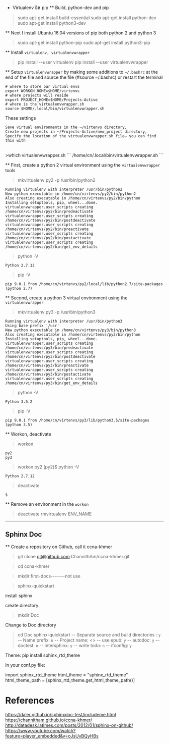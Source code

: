 * Virtualenv និង pip
** Build, python-dev and pip
>sudo apt-get install build-essential
>sudo apt-get install python-dev
>sudo apt-get install python3-dev

** Next I install Ubuntu 16.04 versions of pip both python 2 and python 3
>sudo apt-get install python-pip
>sudo apt-get install python3-pip

** Install `virtualenv, virtualenvwrapper`
>pip install --user virtualenv
>pip install --user virtualenvwrapper

** Setup `virtualenvwrapper` by making some additions to `~/.bashrc` at the end of the file and source the file (#source ~/.bashrc) or restart the terminal
```
# where to store our virtual envs
export WORKON_HOME=$HOME/virtenvs
# where projects will reside
export PROJECT_HOME=$HOME/Projects-Active
# where is the virtualenvwrapper.sh
source $HOME/.local/bin/virtualenvwrapper.sh
```
These settings

    Save virtual environments in the ~/virtenvs directory,
    Create new projects in ~/Projects-Active/new_project directory,
    Specify the location of the virtualenvwrapper.sh file– you can find this with
</br>
>which virtualenvwrapper.sh
```
/home/cn/.local/bin/virtualenvwrapper.sh
```

** First, create a python 2 virtual environment using the `virtualenvwrapper` tools
>mkvirtualenv py2 -p /usr/bin/python2
```
Running virtualenv with interpreter /usr/bin/python2
New python executable in /home/cn/virtenvs/py2/bin/python2
Also creating executable in /home/cn/virtenvs/py2/bin/python
Installing setuptools, pip, wheel...done.
virtualenvwrapper.user_scripts creating /home/cn/virtenvs/py2/bin/predeactivate
virtualenvwrapper.user_scripts creating /home/cn/virtenvs/py2/bin/postdeactivate
virtualenvwrapper.user_scripts creating /home/cn/virtenvs/py2/bin/preactivate
virtualenvwrapper.user_scripts creating /home/cn/virtenvs/py2/bin/postactivate
virtualenvwrapper.user_scripts creating /home/cn/virtenvs/py2/bin/get_env_details
```

> python -V
```
Python 2.7.12
```
>pip -V
```
pip 9.0.1 from /home/cn/virtenvs/py2/local/lib/python2.7/site-packages (python 2.7)
```

** Second, create a python 3 virtual environment using the `virtualenvwrapper`
>mkvirtualenv py3 -p /usr/bin/python3
```
Running virtualenv with interpreter /usr/bin/python3
Using base prefix '/usr'
New python executable in /home/cn/virtenvs/py3/bin/python3
Also creating executable in /home/cn/virtenvs/py3/bin/python
Installing setuptools, pip, wheel...done.
virtualenvwrapper.user_scripts creating /home/cn/virtenvs/py3/bin/predeactivate
virtualenvwrapper.user_scripts creating /home/cn/virtenvs/py3/bin/postdeactivate
virtualenvwrapper.user_scripts creating /home/cn/virtenvs/py3/bin/preactivate
virtualenvwrapper.user_scripts creating /home/cn/virtenvs/py3/bin/postactivate
virtualenvwrapper.user_scripts creating /home/cn/virtenvs/py3/bin/get_env_details
```

>python -V
```
Python 3.5.2
```
>pip -V
```
pip 9.0.1 from /home/cn/virtenvs/py3/lib/python3.5/site-packages (python 3.5)
```
** Workon, deactivate
>workon
```
py2
py3
```
>workon py2
(py2)$ python -V
```
Python 2.7.12
```
>deactivate
```
$
```

** Remove an environment in the `workon`
>deactivate
>rmvirtualenv ENV_NAME

------------------------------------------------

## Sphinx Doc

** Create a repository on Github, call it ccna-khmer

>git clone git@github.com:ChannithAm/ccna-khmer.git

>cd ccna-khmer

>mkdir first-docs-------not use

>sphinx-quickstart



install sphinx
>

create directory
> mkdir Doc

Change to Doc directory
> cd Doc
> sphinx-quickstart
-- Separate source and build directories : `y`
-- Name prefix: `n`
-- Project name: <>
-- use epub: `y`
-- autodoc: `y`
-- doctest: `n`
-- intersphinx: `y`
-- write todo: `n`
-- ifconfig: `y`

Theme:
pip install sphinx_rtd_theme

In your conf.py file:

import sphinx_rtd_theme
html_theme = "sphinx_rtd_theme"
html_theme_path = [sphinx_rtd_theme.get_html_theme_path()]



References
===========
https://daler.github.io/sphinxdoc-test/includeme.html
https://channitham.github.io/ccna-khmer/
http://datadesk.latimes.com/posts/2012/01/sphinx-on-github/
https://www.youtube.com/watch?feature=player_embedded&v=oJsUvBQyHBs

